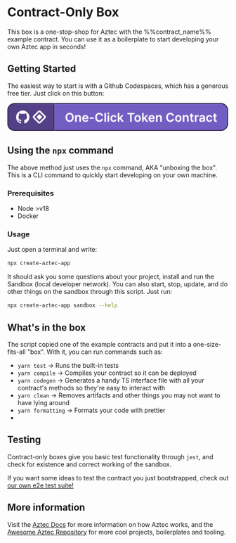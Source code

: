 # Contract-Only Box

This box is a one-stop-shop for Aztec with the %%contract_name%% example contract. You can use it as a boilerplate to start developing your own Aztec app in seconds!

## Getting Started

The easiest way to start is with a Github Codespaces, which has a generous free tier. Just click on this button:

[![One-Click Token Starter](.devcontainer/assets/token_cta_badge.svg)](https://codespaces.new/AztecProtocol/aztec-packages?devcontainer_path=.devcontainer%2Ftoken%2Fdevcontainer.json)

## Using the `npx` command

The above method just uses the `npx` command, AKA "unboxing the box". This is a CLI command to quickly start developing on your own machine.

### Prerequisites

- Node >v18
- Docker

### Usage

Just open a terminal and write:

```bash
npx create-aztec-app
```

It should ask you some questions about your project, install and run the Sandbox (local developer network). You can also start, stop, update, and do other things on the sandbox through this script. Just run:

```bash
npx create-aztec-app sandbox --help
```

## What's in the box

The script copied one of the example contracts and put it into a one-size-fits-all "box". With it, you can run commands such as:

- `yarn test` -> Runs the built-in tests
- `yarn compile` -> Compiles your contract so it can be deployed
- `yarn codegen` -> Generates a handy TS interface file with all your contract's methods so they're easy to interact with
- `yarn clean` -> Removes artifacts and other things you may not want to have lying around
- `yarn formatting` -> Formats your code with prettier
-  

## Testing

Contract-only boxes give you basic test functionality through `jest`, and check for existence and correct working of the sandbox.

If you want some ideas to test the contract you just bootstrapped, check out [our own e2e test suite!](%%e2e_test_url%%)

## More information

Visit the [Aztec Docs](https://docs.aztec.network) for more information on how Aztec works, and the [Awesome Aztec Repository](https://github.com/AztecProtocol/awesome-aztec) for more cool projects, boilerplates and tooling.
